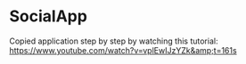 # SocialApp
Copied application step by step by watching this tutorial: https://www.youtube.com/watch?v=vplEwIJzYZk&amp;t=161s
